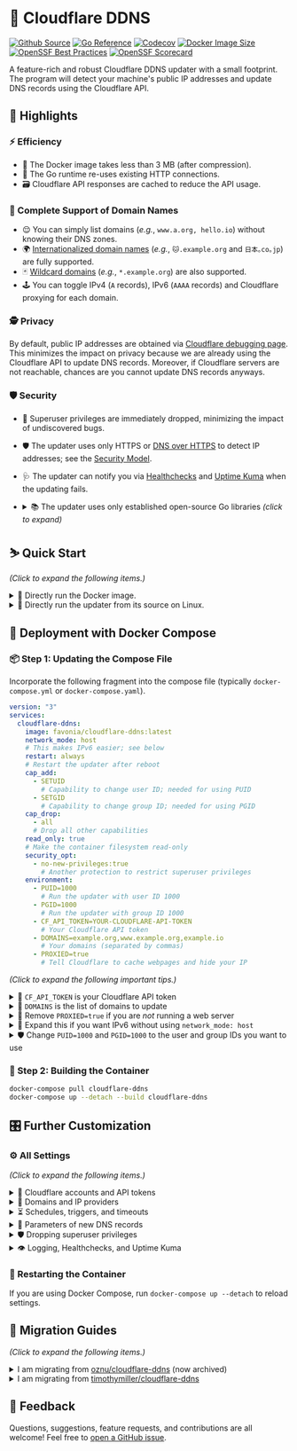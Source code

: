 # 🌟 Cloudflare DDNS

[![Github Source](https://img.shields.io/badge/source-github-orange)](https://github.com/favonia/cloudflare-ddns)
[![Go Reference](https://pkg.go.dev/badge/github.com/favonia/cloudflare-ddns/.svg)](https://pkg.go.dev/github.com/favonia/cloudflare-ddns/)
[![Codecov](https://img.shields.io/codecov/c/github/favonia/cloudflare-ddns)](https://app.codecov.io/gh/favonia/cloudflare-ddns)
[![Docker Image Size](https://img.shields.io/docker/image-size/favonia/cloudflare-ddns/latest)](https://hub.docker.com/r/favonia/cloudflare-ddns)
[![OpenSSF Best Practices](https://bestpractices.coreinfrastructure.org/projects/6680/badge)](https://bestpractices.coreinfrastructure.org/projects/6680)
[![OpenSSF Scorecard](https://api.securityscorecards.dev/projects/github.com/favonia/cloudflare-ddns/badge)](https://securityscorecards.dev/viewer/?uri=github.com/favonia/cloudflare-ddns)

A feature-rich and robust Cloudflare DDNS updater with a small footprint. The program will detect your machine's public IP addresses and update DNS records using the Cloudflare API.

## 📜 Highlights

### ⚡ Efficiency

- 🤏 The Docker image takes less than 3 MB (after compression).
- 🔁 The Go runtime re-uses existing HTTP connections.
- 🗃️ Cloudflare API responses are cached to reduce the API usage.

### 💯 Complete Support of Domain Names

- 😌 You can simply list domains (_e.g._, `www.a.org, hello.io`) without knowing their DNS zones.
- 🌍 [Internationalized domain names](https://en.wikipedia.org/wiki/Internationalized_domain_name) (_e.g._, `🐱.example.org` and `日本｡co｡jp`) are fully supported.
- 🃏 [Wildcard domains](https://en.wikipedia.org/wiki/Wildcard_DNS_record) (_e.g._, `*.example.org`) are also supported.
- 🕹️ You can toggle IPv4 (`A` records), IPv6 (`AAAA` records) and Cloudflare proxying for each domain.

### 🕵️ Privacy

By default, public IP addresses are obtained via [Cloudflare debugging page](https://one.one.one.one/cdn-cgi/trace). This minimizes the impact on privacy because we are already using the Cloudflare API to update DNS records. Moreover, if Cloudflare servers are not reachable, chances are you cannot update DNS records anyways.

### 🛡️ Security

- 🛑 Superuser privileges are immediately dropped, minimizing the impact of undiscovered bugs.
- 🛡️ The updater uses only HTTPS or [DNS over HTTPS](https://en.wikipedia.org/wiki/DNS_over_HTTPS) to detect IP addresses; see the [Security Model](docs/DESIGN.markdown#network-security-threat-model).
- 🩺 The updater can notify you via [Healthchecks](https://healthchecks.io) and [Uptime Kuma](https://uptime.kuma.pet) when the updating fails.
- <details><summary>📚 The updater uses only established open-source Go libraries <em>(click to expand)</em></summary>

  - [cap](https://sites.google.com/site/fullycapable):\
    The official Go binding of Linux capabilities.
  - [cloudflare-go](https://github.com/cloudflare/cloudflare-go):\
    The official Go binding of Cloudflare API v4.
  - [cron](https://github.com/robfig/cron):\
    Parsing of Cron expressions.
  - [go-retryablehttp](https://github.com/hashicorp/go-retryablehttp):\
    HTTP clients with automatic retries and exponential backoff.
  - [ttlcache](https://github.com/jellydator/ttlcache):\
    In-memory cache to hold Cloudflare API responses.
  - [mock](https://go.uber.org/mock) (for testing only):\
    A comprehensive, semi-official framework for mocking.
  - [testify](https://github.com/stretchr/testify) (for testing only):\
    A comprehensive tool set for testing Go programs.

  </details>

## ⛷️ Quick Start

_(Click to expand the following items.)_

<details><summary>🐋 Directly run the Docker image.</summary>

```bash
docker run \
  --network host \
  -e CF_API_TOKEN=YOUR-CLOUDFLARE-API-TOKEN \
  -e DOMAINS=example.org,www.example.org,example.io \
  -e PROXIED=true \
  favonia/cloudflare-ddns
```

</details>

<details><summary>🧬 Directly run the updater from its source on Linux.</summary>

You need the [Go tool](https://golang.org/doc/install) to run the updater from its source.

```bash
CF_API_TOKEN=YOUR-CLOUDFLARE-API-TOKEN \
  DOMAINS=example.org,www.example.org,example.io \
  PROXIED=true \
  go run github.com/favonia/cloudflare-ddns/cmd/ddns@latest
```

👉 For non-Linux operating systems, please use the Docker method instead.

</details>

## 🐋 Deployment with Docker Compose

### 📦 Step 1: Updating the Compose File

Incorporate the following fragment into the compose file (typically `docker-compose.yml` or `docker-compose.yaml`).

```yaml
version: "3"
services:
  cloudflare-ddns:
    image: favonia/cloudflare-ddns:latest
    network_mode: host
    # This makes IPv6 easier; see below
    restart: always
    # Restart the updater after reboot
    cap_add:
      - SETUID
        # Capability to change user ID; needed for using PUID
      - SETGID
        # Capability to change group ID; needed for using PGID
    cap_drop:
      - all
      # Drop all other capabilities
    read_only: true
    # Make the container filesystem read-only
    security_opt:
      - no-new-privileges:true
        # Another protection to restrict superuser privileges
    environment:
      - PUID=1000
        # Run the updater with user ID 1000
      - PGID=1000
        # Run the updater with group ID 1000
      - CF_API_TOKEN=YOUR-CLOUDFLARE-API-TOKEN
        # Your Cloudflare API token
      - DOMAINS=example.org,www.example.org,example.io
        # Your domains (separated by commas)
      - PROXIED=true
        # Tell Cloudflare to cache webpages and hide your IP
```

_(Click to expand the following important tips.)_

<details>
<summary>🔑 <code>CF_API_TOKEN</code> is your Cloudflare API token</summary>

The value of `CF_API_TOKEN` should be an API **token** (_not_ an API key), which can be obtained from the [API Tokens page](https://dash.cloudflare.com/profile/api-tokens). Use the **Edit zone DNS** template to create and copy a token into the environment file. (The less secure API key authentication is deliberately _not_ supported.)

</details>

<details>
<summary>📍 <code>DOMAINS</code> is the list of domains to update</summary>

The value of `DOMAINS` should be a list of [fully qualified domain names (FQDNs)](https://en.wikipedia.org/wiki/Fully_qualified_domain_name) separated by commas. For example, `DOMAINS=example.org,www.example.org,example.io` instructs the updater to manage the domains `example.org`, `www.example.org`, and `example.io`. These domains do not have to be in the same zone---the updater will identify their zones automatically.

</details>

<details>
<summary>🚨 Remove <code>PROXIED=true</code> if you are <em>not</em> running a web server</summary>

The setting `PROXIED=true` instructs Cloudflare to cache webpages and hide your IP addresses. If you wish to bypass that and expose your actual IP addresses, remove `PROXIED=true`. If your traffic is not HTTP(S), then Cloudflare cannot proxy it and you should turn off the proxying by removing `PROXIED=true`. The default value of `PROXIED` is `false`.

</details>

<details>
<summary>📡 Expand this if you want IPv6 without using <code>network_mode: host</code></summary>

The easiest way to enable IPv6 is to use `network_mode: host` so that the updater can access the host IPv6 network directly. This has the downside of bypassing the network isolation. If you wish to keep the updater isolated from the host network, check out the [experimental `ip6tables` option](https://github.com/moby/moby/pull/41622). If your host OS is Linux, here’s the tl;dr:

1. Use `network_mode: bridge` instead of `network_mode: host`.
2. Edit or create `/etc/docker/daemon.json` with these settings:
   ```json
   {
     "ipv6": true,
     "fixed-cidr-v6": "fd00::/8",
     "experimental": true,
     "ip6tables": true
   }
   ```
3. Restart the Docker daemon (if you are using systemd):
   ```sh
   systemctl restart docker.service
   ```

</details>

<details>
<summary>🛡️ Change <code>PUID=1000</code> and <code>PGID=1000</code> to the user and group IDs you want to use</summary>

Change `1000` to the user or group IDs you wish to use to run the updater. The settings `cap_drop`, `read_only`, and `no-new-privileges` provide additional protection, especially when you run the container as a non-superuser. The updater itself will read <code>PUID</code> and <code>PGID</code> and attempt to drop all superuser privileges.

</details>

### 🚀 Step 2: Building the Container

```bash
docker-compose pull cloudflare-ddns
docker-compose up --detach --build cloudflare-ddns
```

## 🎛️ Further Customization

### ⚙️ All Settings

_(Click to expand the following items.)_

<details>
<summary>🔑 Cloudflare accounts and API tokens</summary>

| Name                | Valid Values                                    | Meaning                                                                 | Required?                                                           | Default Value |
| ------------------- | ----------------------------------------------- | ----------------------------------------------------------------------- | ------------------------------------------------------------------- | ------------- |
| `CF_ACCOUNT_ID`     | Cloudflare Account IDs                          | The account ID used to distinguish multiple zone IDs with the same name | No                                                                  | (unset)       |
| `CF_API_TOKEN_FILE` | Paths to files containing Cloudflare API tokens | A file that contains the token to access the Cloudflare API             | Exactly one of `CF_API_TOKEN` and `CF_API_TOKEN_FILE` should be set | N/A           |
| `CF_API_TOKEN`      | Cloudflare API tokens                           | The token to access the Cloudflare API                                  | Exactly one of `CF_API_TOKEN` and `CF_API_TOKEN_FILE` should be set | N/A           |

> 🤷 In most cases, `CF_ACCOUNT_ID` is not needed.

</details>

<details>
<summary>📍 Domains and IP providers</summary>

| Name           | Valid Values                                                          | Meaning                                                               | Required?   | Default Value      |
| -------------- | --------------------------------------------------------------------- | --------------------------------------------------------------------- | ----------- | ------------------ |
| `DOMAINS`      | Comma-separated fully qualified domain names or wildcard domain names | The domains the updater should manage for both `A` and `AAAA` records | (See below) | (empty list)       |
| `IP4_DOMAINS`  | Comma-separated fully qualified domain names or wildcard domain names | The domains the updater should manage for `A` records                 | (See below) | (empty list)       |
| `IP6_DOMAINS`  | Comma-separated fully qualified domain names or wildcard domain names | The domains the updater should manage for `AAAA` records              | (See below) | (empty list)       |
| `IP4_PROVIDER` | `cloudflare.doh`, `cloudflare.trace`, `local`, `url:URL`, or `none`   | How to detect IPv4 addresses. (See below)                             | No          | `cloudflare.trace` |
| `IP6_PROVIDER` | `cloudflare.doh`, `cloudflare.trace`, `local`, `url:URL`, or `none`   | How to detect IPv6 addresses. (See below)                             | No          | `cloudflare.trace` |

> <details>
> <summary>📍 At least one of <code>DOMAINS</code> and <code>IP4/6_DOMAINS</code> must be non-empty.</summary>
>
> At least one domain should be listed in `DOMAINS`, `IP4_DOMAINS`, or `IP6_DOMAINS`. Otherwise, if all of them are empty, then the updater has nothing to do. It is fine to list the same domain in both `IP4_DOMAINS` and `IP6_DOMAINS`, which is equivalent to listing it in `DOMAINS`. Internationalized domain names are supported using the non-transitional processing that is fully compatible with IDNA2008.
>
> </details>

> <details>
> <summary>📜 Available providers for <code>IP4_PROVIDER</code> and <code>IP6_PROVIDER</code>:</summary>
>
> - `cloudflare.doh`\
>   Get the public IP address by querying `whoami.cloudflare.` against [Cloudflare via DNS-over-HTTPS](https://developers.cloudflare.com/1.1.1.1/dns-over-https) and update DNS records accordingly.
> - `cloudflare.trace`\
>   Get the public IP address by parsing the [Cloudflare debugging page](https://one.one.one.one/cdn-cgi/trace) and update DNS records accordingly. This is the default provider.
> - `local`\
>   Get the address via local network interfaces and update DNS records accordingly. When multiple local network interfaces or in general multiple IP addresses are present, the updater will use the address that would have been used for outbound UDP connections to Cloudflare servers.
>   ⚠️ You need access to the host network (such as `network_mode: host` in Docker Compose) for this policy, for otherwise the updater will detect the addresses inside the [bridge network in Docker](https://docs.docker.com/network/bridge/) instead of those in the host network.
> - `url:URL`\
>   Fetch the content at a URL via the HTTP(S) protocol as the IP address. The provider format is `url:` followed by the URL. For example, `IP4_PROVIDER=url:https://api4.ipify.org` will fetch the IPv4 addresses from <https://api4.ipify.org>, a server maintained by [ipify](https://www.ipify.org).
>   ⚠️ Currently, the updater _will not_ force IPv4 or IPv6 when retrieving the IPv4 or IPv6 address at the URL, and thus the service must either restrict its access to the correct IP network or return the correct IP address regardless of what IP network is used. As an example, <https://api4.ipify.org> has restricted its access to IPv4. The reason is that there are no elegant ways to force IPv4 or IPv6 using the Go standard library; please [open a GitHub issue](https://github.com/favonia/cloudflare-ddns/issues/new) if you have a use case so that I might add some ugly hack to force it.
> - `none`\
>   Stop the DNS updating completely. Existing DNS records will not be removed.
>
> The option `IP4_PROVIDER` is governing IPv4 addresses and `A`-type records, while the option `IP6_PROVIDER` is governing IPv6 addresses and `AAAA`-type records. The two options act independently of each other; that is, you can specify different address providers for IPv4 and IPv6.
>
> Some technical details: For the providers `cloudflare.doh` and `cloudflare.trace`, the updater will connect to the servers `1.1.1.1` for IPv4 and `2606:4700:4700::1111` for IPv6. Since version 1.9.3, the updater will switch to `1.0.0.1` for IPv4 if `1.1.1.1` appears to be blocked or intercepted by your ISP or your router (which is still not uncommon).
>
> </details>

> <details>
> <summary>🃏 What are wildcard domains?</summary>
>
> Wildcard domains (`*.example.org`) represent all subdomains that _would not exist otherwise._ Therefore, if you have another subdomain entry `sub.example.org`, the wildcard domain is independent of it, because it only represents the _other_ subdomains which do not have their own entries. Also, you can only have one layer of `*`---`*.*.example.org` would not work.
>
> </details>

</details>

<details>
<summary>⏳ Schedules, triggers, and timeouts</summary>

| Name                | Valid Values                                                                                                                                                                        | Meaning                                                                        | Required? | Default Value                 |
| ------------------- | ----------------------------------------------------------------------------------------------------------------------------------------------------------------------------------- | ------------------------------------------------------------------------------ | --------- | ----------------------------- |
| `CACHE_EXPIRATION`  | Positive time durations with a unit, such as `1h` and `10m`. See [time.ParseDuration](https://golang.org/pkg/time/#ParseDuration)                                                   | The expiration of cached Cloudflare API responses                              | No        | `6h0m0s` (6 hours)            |
| `DELETE_ON_STOP`    | Boolean values, such as `true`, `false`, `0` and `1`. See [strconv.ParseBool](https://pkg.go.dev/strconv#ParseBool)                                                                 | Whether managed DNS records should be deleted on exit                          | No        | `false`                       |
| `DETECTION_TIMEOUT` | Positive time durations with a unit, such as `1h` and `10m`. See [time.ParseDuration](https://golang.org/pkg/time/#ParseDuration)                                                   | The timeout of each attempt to detect IP addresses                             | No        | `5s` (5 seconds)              |
| `TZ`                | Recognized timezones, such as `UTC`                                                                                                                                                 | The timezone used for logging and parsing `UPDATE_CRON`                        | No        | `UTC`                         |
| `UPDATE_CRON`       | Cron expressions. See the [documentation of cron](https://pkg.go.dev/github.com/robfig/cron/v3#hdr-CRON_Expression_Format). 🧪 See below for the experimental mode to disable cron. | The schedule to re-check IP addresses and update DNS records (if necessary)    | No        | `@every 5m` (every 5 minutes) |
| `UPDATE_ON_START`   | Boolean values, such as `true`, `false`, `0` and `1`. See [strconv.ParseBool](https://pkg.go.dev/strconv#ParseBool)                                                                 | Whether to check IP addresses on start regardless of `UPDATE_CRON`             | No        | `true`                        |
| `UPDATE_TIMEOUT`    | Positive time durations with a unit, such as `1h` and `10m`. See [time.ParseDuration](https://golang.org/pkg/time/#ParseDuration)                                                   | The timeout of each attempt to update DNS records, per domain, per record type | No        | `30s` (30 seconds)            |

> ⚠️ The update schedule _does not_ take the time to update records into consideration. For example, if the schedule is “for every 5 minutes”, and if the updating itself takes 2 minutes, then the actual interval between adjacent updates is 3 minutes, not 5 minutes.

> 🧪 Experimental mode to disable cron: `UPDATE_CRON` can be set to `@disabled` (or `@nevermore` as an alias); the updater will terminate immediately after updating the DNS records. This is useful when you want to use other mechanisms to schedule the updating (_e.g._, [CronJob](https://kubernetes.io/docs/concepts/workloads/controllers/cron-jobs/)).

</details>

<details>
<summary>🐣 Parameters of new DNS records</summary>

| Name      | Valid Values                                                                                                                                                                             | Meaning                                                 | Required? | Default Value                              |
| --------- | ---------------------------------------------------------------------------------------------------------------------------------------------------------------------------------------- | ------------------------------------------------------- | --------- | ------------------------------------------ |
| `PROXIED` | Boolean values, such as `true`, `false`, `0` and `1`. See [strconv.ParseBool](https://pkg.go.dev/strconv#ParseBool). 🧪 See below for experimental support of per-domain proxy settings. | Whether new DNS records should be proxied by Cloudflare | No        | `false`                                    |
| `TTL`     | Time-to-live (TTL) values in seconds                                                                                                                                                     | The TTL values used to create new DNS records           | No        | `1` (This means “automatic” to Cloudflare) |

> 👉 The updater will preserve existing proxy and TTL settings until it has to create new DNS records (or recreate deleted ones). Only when it creates DNS records, the above settings will apply. To change existing proxy and TTL settings now, you can go to your [Cloudflare Dashboard](https://dash.cloudflare.com) and change them directly. If you think you have a use case where the updater should actively overwrite existing proxy and TTL settings in addition to IP addresses, please [let me know](https://github.com/favonia/cloudflare-ddns/issues/new). It is not hard to implement optional overwriting.

> <details>
> <summary>🧪 Experimental per-domain proxy settings (subject to changes):</summary>
>
> The `PROXIED` can be a boolean expression. Here are some examples:
>
> - `PROXIED=is(example.org)`: proxy only the domain `example.org`
> - `PROXIED=is(example1.org) || sub(example2.org)`: proxy only the domain `example1.org` and subdomains of `example2.org`
> - `PROXIED=!is(example.org)`: proxy every managed domain _except for_ `example.org`
> - `PROXIED=is(example1.org) || is(example2.org) || is(example3.org)`: proxy only the domains `example1.org`, `example2.org`, and `example3.org`
>
> A boolean expression has one of the following forms (all whitespace is ignored):
>
> - A boolean value accepted by [strconv.ParseBool](https://pkg.go.dev/strconv#ParseBool), such as `t` as `true` or `FALSE` as `false`.
> - `is(d)` which matches the domain `d`. Note that `is(*.a)` only matches the wildcard domain `*.a`; use `sub(a)` to match all subdomains of `a` (including `*.a`).
> - `sub(d)` which matches subdomains of `d`, such as `a.d` and `b.d`. It does not match the domain `d` itself.
> - `! e` where `e` is a boolean expression, representing logical negation of `e`.
> - `e1 || e2` where `e1` and `e2` are boolean expressions, representing logical disjunction of `e1` and `e2`.
> - `e1 && e2` where `e1` and `e2` are boolean expressions, representing logical conjunction of `e1` and `e2`.
>
> One can use parentheses to group expressions, such as `!(is(a) && (is(b) || is(c)))`.
> For convenience, the engine also accepts these short forms:
>
> - `is(d1, d2, ..., dn)` is `is(d1) || is(d2) || ... || is(dn)`
> - `sub(d1, d2, ..., dn)` is `sub(d1) || sub(d2) || ... || sub(dn)`
>
> For example, these two settings are equivalent:
>
> - `PROXYD=is(example1.org) || is(example2.org) || is(example3.org)`
> - `PROXIED=is(example1.org,example2.org,example3.org)`
> </details>

</details>

<details>
<summary>🛡️ Dropping superuser privileges</summary>

| Name   | Valid Values            | Meaning                                | Required? | Default Value                                                                               |
| ------ | ----------------------- | -------------------------------------- | --------- | ------------------------------------------------------------------------------------------- |
| `PGID` | Non-zero POSIX group ID | The group ID the updater should assume | No        | Effective group ID; if it is zero, then the real group ID; if it is still zero, then `1000` |
| `PUID` | Non-zero POSIX user ID  | The user ID the updater should assume  | No        | Effective user ID; if it is zero, then the real user ID; if it is still zero, then `1000`   |

> 👉 The updater will also try to drop supplementary group IDs.

</details>

<details>
<summary>👁️ Logging, Healthchecks, and Uptime Kuma</summary>

| Name                           | Valid Values                                                                                                                                                      | Meaning                                                                                                                                                                                            | Required? | Default Value |
| ------------------------------ | ----------------------------------------------------------------------------------------------------------------------------------------------------------------- | -------------------------------------------------------------------------------------------------------------------------------------------------------------------------------------------------- | --------- | ------------- |
| `QUIET`                        | Boolean values, such as `true`, `false`, `0` and `1`. See [strconv.ParseBool](https://pkg.go.dev/strconv#ParseBool)                                               | Whether the updater should reduce the logging                                                                                                                                                      | No        | `false`       |
| `EMOJI`                        | Boolean values, such as `true`, `false`, `0` and `1`. See [strconv.ParseBool](https://pkg.go.dev/strconv#ParseBool)                                               | Whether the updater should use emojis in the logging                                                                                                                                               | No        | `true`        |
| `HEALTHCHECKS`                 | [Healthchecks ping URLs](https://healthchecks.io/docs/), such as `https://hc-ping.com/<uuid>` or `https://hc-ping.com/<project-ping-key>/<name-slug>` (see below) | If set, the updater will ping the URL when it successfully updates IP addresses                                                                                                                    | No        | (unset)       |
| 🧪 `UPTIMEKUMA` (experimental) | 🧪 Uptime Kuma’s Push URLs, such as `https://<host>/push/<id>`. For convenience, you can directly copy the ‘Push URL’ from the Uptime Kuma configuration page.    | 🧪 If set, the updater will ping the URL when it successfully updates IP addresses. ⚠️ Remember to change the “Heartbeat Interval” to match your DNS updating schedule specified in `UPDATE_CRON`. | No        | (unset)       |

> 🩺 For `HEALTHCHECKS`, the updater can work with any server following the [same notification protocol](https://healthchecks.io/docs/http_api/), including but not limited to self-hosted instances of [Healthchecks](https://github.com/healthchecks/healthchecks). Both UUID and Slug URLs are supported, and the updater works regardless whether the POST-only mode is enabled.

> 🐻 For `UPTIMEKUMA` (Uptime Kuma), it seems the service can only display the first success message. This means the detailed information of follow-up operations will not be shown in Uptime Kuma. If you find this confusing, or if you have suggestions about how to work around this limitation, please [open a GitHub issue.](https://github.com/favonia/cloudflare-ddns/issues/new) Thank you!

</details>

### 🔂 Restarting the Container

If you are using Docker Compose, run `docker-compose up --detach` to reload settings.

## 🚵 Migration Guides

_(Click to expand the following items.)_

<details>
<summary>I am migrating from <a href="https://github.com/oznu/docker-cloudflare-ddns">oznu/cloudflare-ddns</a> (now archived)</summary>

⚠️ [oznu/cloudflare-ddns](https://github.com/oznu/docker-cloudflare-ddns) relies on the insecure DNS protocol to obtain public IP addresses; a malicious hacker could more easily forge DNS responses and trick it into updating your domain with any IP address. In comparison, we use only verified responses from Cloudflare, which makes the attack much more difficult. See the [design document](docs/DESIGN.markdown) for more information on security.

| Old Parameter                          |     | Note                                                                                 |
| -------------------------------------- | --- | ------------------------------------------------------------------------------------ |
| `API_KEY=key`                          | ✔️  | Use `CF_API_TOKEN=key`                                                               |
| `API_KEY_FILE=file`                    | ✔️  | Use `CF_API_TOKEN_FILE=file`                                                         |
| `ZONE=example.org` and `SUBDOMAIN=sub` | ✔️  | Use `DOMAINS=sub.example.org` directly                                               |
| `PROXIED=true`                         | ✔️  | Same (`PROXIED=true`)                                                                |
| `RRTYPE=A`                             | ✔️  | Both IPv4 and IPv6 are enabled by default; use `IP6_PROVIDER=none` to disable IPv6   |
| `RRTYPE=AAAA`                          | ✔️  | Both IPv4 and IPv6 are enabled by default; use `IP4_PROVIDER=none` to disable IPv4   |
| `DELETE_ON_STOP=true`                  | ✔️  | Same (`DELETE_ON_STOP=true`)                                                         |
| `INTERFACE=iface`                      | ✔️  | Not required for `local` providers; we can handle multiple network interfaces        |
| `CUSTOM_LOOKUP_CMD=cmd`                | ❌  | There are no shells in the minimal Docker image                                      |
| `DNS_SERVER=server`                    | ❌  | Only Cloudflare is supported, except the experimental `url:URL` provider via HTTP(S) |

</details>

<details>
<summary>I am migrating from <a href="https://github.com/timothymiller/cloudflare-ddns">timothymiller/cloudflare-ddns</a></summary>

| Old JSON Key                          |     | Note                                                                                                                                                                                                                                     |
| ------------------------------------- | --- | ---------------------------------------------------------------------------------------------------------------------------------------------------------------------------------------------------------------------------------------- |
| `cloudflare.authentication.api_token` | ✔️  | Use `CF_API_TOKEN=key`                                                                                                                                                                                                                   |
| `cloudflare.authentication.api_key`   | ❌  | Please use the newer, more secure [API tokens](https://dash.cloudflare.com/profile/api-tokens)                                                                                                                                           |
| `cloudflare.zone_id`                  | ✔️  | Not needed; automatically retrieved from the server                                                                                                                                                                                      |
| `cloudflare.subdomains[].name`        | ✔️  | Use `DOMAINS` with [**fully qualified domain names (FQDNs)**](https://en.wikipedia.org/wiki/Fully_qualified_domain_name) directly; for example, if your zone is `example.org` and your subdomain is `sub`, use `DOMAINS=sub.example.org` |
| `cloudflare.subdomains[].proxied`     | 🧪  | _(experimental)_ Write boolean expressions for `PROXIED` to specify per-domain settings; see above for the detailed documentation for this experimental feature                                                                          |
| `load_balancer`                       | ❌  | Not supported yet; please [make a request](https://github.com/favonia/cloudflare-ddns/issues/new) if you want it                                                                                                                         |
| `a`                                   | ✔️  | Both IPv4 and IPv6 are enabled by default; use `IP4_PROVIDER=none` to disable IPv4                                                                                                                                                       |
| `aaaa`                                | ✔️  | Both IPv4 and IPv6 are enabled by default; use `IP6_PROVIDER=none` to disable IPv6                                                                                                                                                       |
| `proxied`                             | ✔️  | Use `PROXIED=true` or `PROXIED=false`                                                                                                                                                                                                    |
| `purgeUnknownRecords`                 | ❌  | The updater never deletes unmanaged DNS records                                                                                                                                                                                          |

</details>

## 💖 Feedback

Questions, suggestions, feature requests, and contributions are all welcome! Feel free to [open a GitHub issue](https://github.com/favonia/cloudflare-ddns/issues/new).

